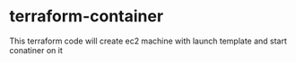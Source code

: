 # terraform-container
This terraform code will create ec2 machine with launch template and start conatiner on it

